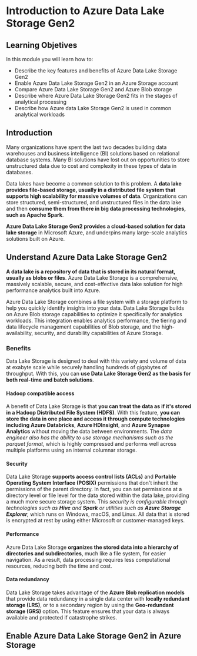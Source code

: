 # Introduction to Azure Data Lake Storage Gen2

## Learning Objetives

In this module you will learn how to:

 - Describe the key features and benefits of Azure Data Lake Storage Gen2
 - Enable Azure Data Lake Storage Gen2 in an Azure Storage account
 - Compare Azure Data Lake Storage Gen2 and Azure Blob storage
 - Describe where Azure Data Lake Storage Gen2 fits in the stages of analytical processing
 - Describe how Azure data Lake Storage Gen2 is used in common analytical workloads


## Introduction

Many organizations have spent the last two decades building data warehouses and business intelligence (BI) solutions based on relational database systems. Many BI solutions have lost out on opportunities to store unstructured data due to cost and complexity in these types of data in databases.

Data lakes have become a common solution to this problem. A **data lake provides file-based storage, usually in a distributed file system that supports high scalability for massive volumes of data**. Organizations can store structured, semi-structured, and unstructured files in the data lake and then **consume them from there in big data processing technologies, such as Apache Spark**.

**Azure Data Lake Storage Gen2 provides a cloud-based solution for data lake storage** in Microsoft Azure, and underpins many large-scale analytics solutions built on Azure.

## Understand Azure Data Lake Storage Gen2

**A data lake is a repository of data that is stored in its natural format, usually as blobs or files**. Azure Data Lake Storage is a comprehensive, massively scalable, secure, and cost-effective data lake solution for high performance analytics built into Azure.

Azure Data Lake Storage combines a file system with a storage platform to help you quickly identify insights into your data. Data Lake Storage builds on Azure Blob storage capabilities to optimize it specifically for analytics workloads. This integration enables analytics performance, the tiering and data lifecycle management capabilities of Blob storage, and the high-availability, security, and durability capabilities of Azure Storage.

### Benefits

Data Lake Storage is designed to deal with this variety and volume of data at exabyte scale while securely handling hundreds of gigabytes of throughput. With this, you can **use Data Lake Storage Gen2 as the basis for both real-time and batch solutions**.

#### Hadoop compatible access

A benefit of Data Lake Storage is that **you can treat the data as if it's stored in a Hadoop Distributed File System (HDFS)**. With this feature, **you can store the data in one place and access it through compute technologies including Azure Databricks**, **Azure HDInsight**, and **Azure Synapse Analytics** without moving the data between environments. The *data engineer also has the ability to use storage mechanisms such as the parquet format*, which is highly compressed and performs well across multiple platforms using an internal columnar storage.

#### Security

Data Lake Storage **supports access control lists (ACLs)** and **Portable Operating System Interface (POSIX)** permissions that don't inherit the permissions of the parent directory. In fact, you can set permissions at a directory level or file level for the data stored within the data lake, providing a much more secure storage system. This *security is configurable through technologies such as **Hive** and **Spark** or utilities such as **Azure Storage Explorer**,* which runs on Windows, macOS, and Linux. All data that is stored is encrypted at rest by using either Microsoft or customer-managed keys.

#### Performance

Azure Data Lake Storage **organizes the stored data into a hierarchy of directories and subdirectories**, much like a file system, for easier navigation. As a result, data processing requires less computational resources, reducing both the time and cost.

#### Data redundancy

Data Lake Storage takes advantage of the **Azure Blob replication models** that provide data redundancy in a single data center with **locally redundant storage (LRS)**, or to a secondary region by using the **Geo-redundant storage (GRS)** option. This feature ensures that your data is always available and protected if catastrophe strikes.

## Enable Azure Data Lake Storage Gen2 in Azure Storage